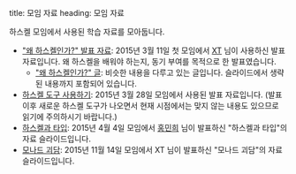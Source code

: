 title: 모임 자료
heading: 모임 자료

하스켈 모임에서 사용된 학습 자료를 모아둡니다.

- ["왜 하스켈인가?" 발표 자료](/static/doc/2015-03-11.pdf): 2015년 3월 11일 첫 모임에서 [XT](https://e.xtendo.org/) 님이 사용하신 발표 자료입니다. 왜 하스켈을 배워야 하는지, 동기 부여를 목적으로 한 발표였습니다.
    - ["왜 하스켈인가?" 글](https://e.xtendo.org/haskell/ko/why): 비슷한 내용을 다루고 있는 글입니다. 슬라이드에서 생략된 내용까지 포함되어 있습니다.
- [하스켈 도구 사용하기](/static/doc/2015-03-28.pdf): 2015년 3월 28일 모임에서 사용된 발표 자료입니다. (발표 이후 새로운 하스켈 도구가 나오면서 현재 시점에서는 맞지 않는 내용도 있으므로 읽기에 주의하시기 바랍니다.)
- [하스켈과 타입](https://speakerdeck.com/minhee/haseukelgwa-taib): 2015년 4월 4일 모임에서 [홍민희](http://hongminhee.org/) 님이 발표하신 "하스켈과 타입"의 자료 슬라이드입니다.
- [모나드 괴담](https://e.xtendo.org/haskell/ko/monad_fear/slide): 2015년 11월 14일 모임에서 XT 님이 발표하신 "모나드 괴담"의 자료 슬라이드입니다.
